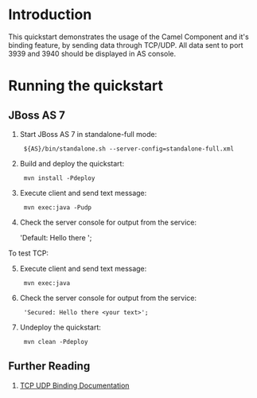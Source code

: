 Introduction
============
This quickstart demonstrates the usage of the Camel Component and it's binding feature, by sending 
data through TCP/UDP. All data sent to port 3939 and 3940 should be displayed in AS console.

Running the quickstart
======================

JBoss AS 7
----------
1. Start JBoss AS 7 in standalone-full mode:

        ${AS}/bin/standalone.sh --server-config=standalone-full.xml

2. Build and deploy the quickstart:

        mvn install -Pdeploy

3. Execute client and send text message:

        mvn exec:java -Pudp

4. Check the server console for output from the service:

    'Default: Hello there <your text>';

To test TCP: 

5. Execute client and send text message:

        mvn exec:java

6. Check the server console for output from the service:

        'Secured: Hello there <your text>';

7. Undeploy the quickstart:

        mvn clean -Pdeploy

## Further Reading

1. [TCP UDP Binding Documentation](https://docs.jboss.org/author/display/SWITCHYARD/TCP+UDP)
